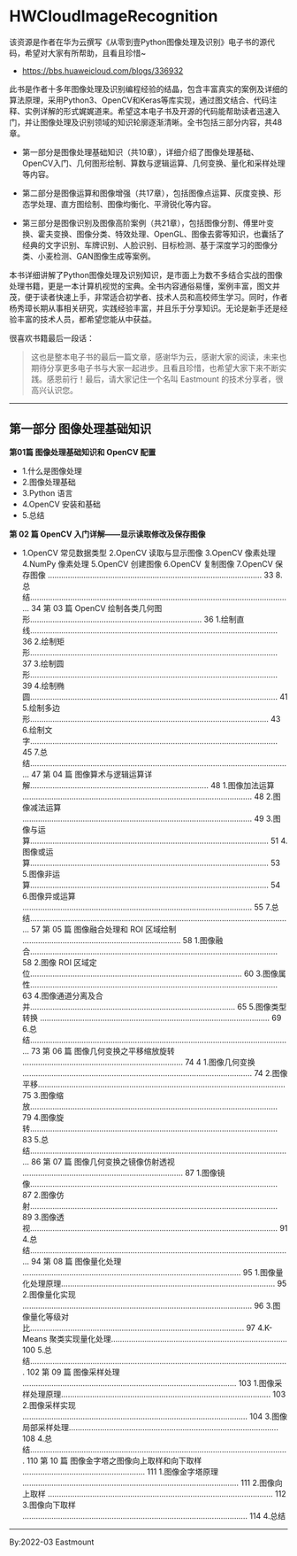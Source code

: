 # HWCloudImageRecognition
该资源是作者在华为云撰写《从零到壹Python图像处理及识别》电子书的源代码，希望对大家有所帮助，且看且珍惜~

- https://bbs.huaweicloud.com/blogs/336932


此书是作者十多年图像处理及识别编程经验的结晶，包含丰富真实的案例及详细的算法原理，采用Python3、OpenCV和Keras等库实现，通过图文结合、代码注释、实例详解的形式娓娓道来。希望这本电子书及开源的代码能帮助读者迅速入门，并让图像处理及识别领域的知识轮廓逐渐清晰。全书包括三部分内容，共48章。

- 第一部分是图像处理基础知识（共10章），详细介绍了图像处理基础、OpenCV入门、几何图形绘制、算数与逻辑运算、几何变换、量化和采样处理等内容。

- 第二部分是图像运算和图像增强（共17章），包括图像点运算、灰度变换、形态学处理、直方图绘制、图像均衡化、平滑锐化等内容。

- 第三部分是图像识别及图像高阶案例（共21章），包括图像分割、傅里叶变换、霍夫变换、图像分类、特效处理、OpenGL、图像去雾等知识，也囊括了经典的文字识别、车牌识别、人脸识别、目标检测、基于深度学习的图像分类、小麦检测、GAN图像生成等案例。

本书详细讲解了Python图像处理及识别知识，是市面上为数不多结合实战的图像处理书籍，更是一本计算机视觉的宝典。全书内容通俗易懂，案例丰富，图文并茂，便于读者快速上手，非常适合初学者、技术人员和高校师生学习。同时，作者杨秀璋长期从事相关研究，实践经验丰富，并且乐于分享知识。无论是新手还是经验丰富的技术人员，都希望您能从中获益。


很喜欢书籍最后一段话：

> 这也是整本电子书的最后一篇文章，感谢华为云，感谢大家的阅读，未来也期待分享更多电子书与大家一起进步。且看且珍惜，也希望大家下来不断实践。感恩前行！最后，请大家记住一个名叫 Eastmount 的技术分享者，很高兴认识您。

---

## 第一部分 图像处理基础知识

**第01篇 图像处理基础知识和 OpenCV 配置**
- 1.什么是图像处理
- 2.图像处理基础
- 3.Python 语言
- 4.OpenCV 安装和基础
- 5.总结

**第 02 篇 OpenCV 入门详解——显示读取修改及保存图像**
- 1.OpenCV 常见数据类型
2.OpenCV 读取与显示图像
3.OpenCV 像素处理
4.NumPy 像素处理
5.OpenCV 创建图像
6.OpenCV 复制图像
7.OpenCV 保存图像 ................................................................................................ 33
8.总结...................................................................................................................... 34
第 03 篇 OpenCV 绘制各类几何图形............................................................................. 36
1.绘制直线............................................................................................................... 36
2.绘制矩形............................................................................................................... 37
3.绘制圆形............................................................................................................... 39
4.绘制椭圆............................................................................................................... 41
5.绘制多边形........................................................................................................... 43
6.绘制文字............................................................................................................... 45
7.总结...................................................................................................................... 47
第 04 篇 图像算术与逻辑运算详解................................................................................ 48
1.图像加法运算 ....................................................................................................... 48
2.图像减法运算 ....................................................................................................... 49
3.图像与运算........................................................................................................... 51
4.图像或运算........................................................................................................... 53
5.图像非运算........................................................................................................... 54
6.图像异或运算 ....................................................................................................... 55
7.总结...................................................................................................................... 57
第 05 篇 图像融合处理和 ROI 区域绘制 ....................................................................... 58
1.图像融合............................................................................................................... 58
2.图像 ROI 区域定位............................................................................................... 60
3.图像属性............................................................................................................... 63
4.图像通道分离及合并............................................................................................ 65
5.图像类型转换 ....................................................................................................... 69
6.总结...................................................................................................................... 73
第 06 篇 图像几何变换之平移缩放旋转 ........................................................................ 74
4
1.图像几何变换 ....................................................................................................... 74
2.图像平移............................................................................................................... 75
3.图像缩放............................................................................................................... 79
4.图像旋转............................................................................................................... 83
5.总结...................................................................................................................... 86
第 07 篇 图像几何变换之镜像仿射透视 ........................................................................ 87
1.图像镜像............................................................................................................... 87
2.图像仿射............................................................................................................... 89
3.图像透视............................................................................................................... 91
4.总结...................................................................................................................... 94
第 08 篇 图像量化处理 .................................................................................................. 95
1.图像量化处理原理................................................................................................ 95
2.图像量化实现 ....................................................................................................... 96
3.图像量化等级对比................................................................................................ 97
4.K-Means 聚类实现量化处理............................................................................... 100
5.总结.................................................................................................................... 102
第 09 篇 图像采样处理 ................................................................................................ 103
1.图像采样处理原理.............................................................................................. 103
2.图像采样实现 ..................................................................................................... 104
3.图像局部采样处理.............................................................................................. 108
4.总结.................................................................................................................... 110
第 10 篇 图像金字塔之图像向上取样和向下取样 ....................................................... 111
1.图像金字塔原理 ................................................................................................. 111
2.图像向上取样 ..................................................................................................... 112
3.图像向下取样 ..................................................................................................... 114
4.总结

---

By:2022-03 Eastmount

